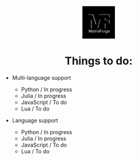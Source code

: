 <div align="center">
 <a href="https://github.com/matrix-forge/matrix-forge"><img src="/branding/logo1-dark.png" width="17%"></img></a>
 
# Things to do: 

</div>

 - Multi-language support
   - Python / In progress
   - Julia / In progress
   - JavaScript / To do
   - Lua / To do

 - Language support
   - Python / In progress
   - Julia / In progress
   - JavaScript / To do
   - Lua / To do